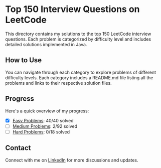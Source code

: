 # Top 150 Interview Questions on LeetCode

This directory contains my solutions to the top 150 LeetCode interview questions. Each problem is categorized by difficulty level and includes detailed solutions implemented in Java.

## How to Use

You can navigate through each category to explore problems of different difficulty levels. Each category includes a README.md file listing all the problems and links to their respective solution files.

## Progress

Here's a quick overview of my progress:

- [x] [Easy Problems](easy/README.md): 40/40 solved
- [ ] [Medium Problems](medium/README.md): 2/92 solved
- [ ] [Hard Problems](hard/README.md): 0/18 solved

## Contact
Connect with me on [LinkedIn](https://www.linkedin.com/in/roshan99/) for more discussions and updates.
